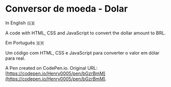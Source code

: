# Conversor de moeda - Dolar

In English 🇬🇧

A code with HTML, CSS and JavaScript to convert the dollar amount to BRL.

Em Português 🇧🇷

Um código com HTML, CSS e JavaScript para converter o valor em dólar para real.

A Pen created on CodePen.io. Original URL: [https://codepen.io/Henry0005/pen/bGzrBmM](https://codepen.io/Henry0005/pen/bGzrBmM).
